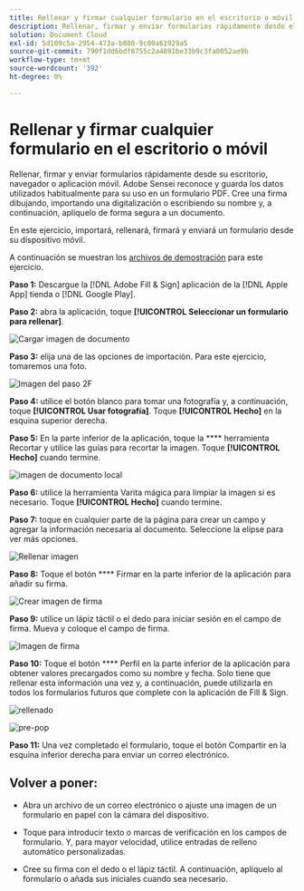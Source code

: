 ```yaml
---
title: Rellenar y firmar cualquier formulario en el escritorio o móvil
description: Rellenar, firmar y enviar formularios rápidamente desde el escritorio, el navegador o la aplicación móvil
solution: Document Cloud
exl-id: 5d109c5a-2954-473a-b880-9c09a61929a5
source-git-commit: 790f1dd6bdf8755c2a4891be33b9c3fa0052ae9b
workflow-type: tm+mt
source-wordcount: '392'
ht-degree: 0%

---
```


# Rellenar y firmar cualquier formulario en el escritorio o móvil

Rellenar, firmar y enviar formularios rápidamente desde su escritorio, navegador o aplicación móvil. Adobe Sensei reconoce y guarda los datos utilizados habitualmente para su uso en un formulario PDF. Cree una firma dibujando, importando una digitalización o escribiendo su nombre y, a continuación, aplíquelo de forma segura a un documento.

En este ejercicio, importará, rellenará, firmará y enviará un formulario desde su dispositivo móvil.

A continuación se muestran los [archivos de demostración](assets/03_FillSignScan.zip) para este ejercicio.

**Paso 1:** Descargue la  [!DNL Adobe Fill & Sign] aplicación de la  [!DNL Apple App] tienda o  [!DNL Google Play].

**Paso 2:** abra la aplicación, toque  **[!UICONTROL Seleccionar un formulario para rellenar]**.

![Cargar imagen de documento](assets/mobilescan.jpg)

**Paso 3:** elija una de las opciones de importación. Para este ejercicio, tomaremos una foto.

![Imagen del paso 2F](assets/Step2F.jpg)

**Paso 4:** utilice el botón blanco para tomar una fotografía y, a continuación, toque  **[!UICONTROL Usar fotografía]**. Toque **[!UICONTROL Hecho]** en la esquina superior derecha.

**Paso 5:** En la parte inferior de la aplicación, toque la  **** herramienta Recortar y utilice las guías para recortar la imagen. Toque **[!UICONTROL Hecho]** cuando termine.

![imagen de documento local](assets/localdoc.jpg)

**Paso 6:** utilice la herramienta Varita mágica para limpiar la imagen si es necesario. Toque **[!UICONTROL Hecho]** cuando termine.

**Paso 7:** toque en cualquier parte de la página para crear un campo y agregar la información necesaria al documento. Seleccione la elipse para ver más opciones.

![Rellenar imagen](assets/fill.jpg)


**Paso 8:** Toque el botón  **** Firmar en la parte inferior de la aplicación para añadir su firma.

![Crear imagen de firma](assets/createsign.jpg)

**Paso 9:** utilice un lápiz táctil o el dedo para iniciar sesión en el campo de firma. Mueva y coloque el campo de firma.

![Imagen de firma](assets/sign.jpg)

**Paso 10:** Toque el botón  **** Perfil en la parte inferior de la aplicación para obtener valores precargados como su nombre y fecha. Solo tiene que rellenar esta información una vez y, a continuación, puede utilizarla en todos los formularios futuros que complete con la aplicación de Fill &amp; Sign.

![rellenado](assets/filled.jpg)

![pre-pop](assets/prepop.jpg)

**Paso 11:** Una vez completado el formulario, toque el botón Compartir en la esquina inferior derecha para enviar un correo electrónico.

## Volver a poner:

* Abra un archivo de un correo electrónico o ajuste una imagen de un formulario en papel con la cámara del dispositivo.

* Toque para introducir texto o marcas de verificación en los campos de formulario. Y, para mayor velocidad, utilice entradas de relleno automático personalizadas.

* Cree su firma con el dedo o el lápiz táctil. A continuación, aplíquelo al formulario o añada sus iniciales cuando sea necesario.
